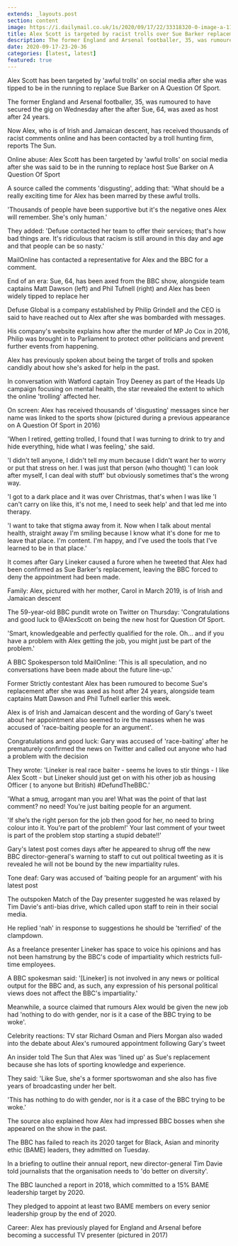 ```yaml
---
extends: _layouts.post
section: content
image: https://i.dailymail.co.uk/1s/2020/09/17/22/33318320-0-image-a-117_1600379007047.jpg 
title: Alex Scott is targeted by racist trolls over Sue Barker replacement A Question Of Sport suggestion 
description: The former England and Arsenal footballer, 35, was rumoured to have secured the gig on Wednesday after the after Sue, 64, was axed as host after 24 years. 
date: 2020-09-17-23-20-36 
categories: [latest, latest] 
featured: true 
--- 
```

Alex Scott has been targeted by 'awful trolls' on social media after she was tipped to be in the running to replace Sue Barker on A Question Of Sport.

The former England and Arsenal footballer, 35, was rumoured to have secured the gig on Wednesday after the after Sue, 64, was axed as host after 24 years.

Now Alex, who is of Irish and Jamaican descent, has received thousands of racist comments online and has been contacted by a troll hunting firm, reports The Sun. 

Online abuse: Alex Scott has been targeted by 'awful trolls' on social media after she was said to be in the running to replace host Sue Barker on A Question Of Sport 

A source called the comments 'disgusting', adding that: 'What should be a really exciting time for Alex has been marred by these awful trolls.   

'Thousands of people have been supportive but it's the negative ones Alex will remember. She's only human.'

They added: 'Defuse contacted her team to offer their services; that's how bad things are. It's ridiculous that racism is still around in this day and age and that people can be so nasty.' 

MailOnline has contacted a representative for Alex and the BBC for a comment. 

End of an era: Sue, 64, has been axed from the BBC show, alongside team captains Matt Dawson (left) and Phil Tufnell (right) and Alex has been widely tipped to replace her

Defuse Global is a company established by Philip Grindell and the CEO is said to have reached out to Alex after she was bombarded with messages.

His company's website explains how after the murder of MP Jo Cox in 2016, Philip was brought in to Parliament to protect other politicians and prevent further events from happening. 

Alex has previously spoken about being the target of trolls and spoken candidly about how she's asked for help in the past.

In conversation with Watford captain Troy Deeney as part of the Heads Up campaign focusing on mental health, the star revealed the extent to which the online 'trolling' affected her.

On screen: Alex has received thousands of 'disgusting' messages since her name was linked to the sports show (pictured during a previous appearance on A Question Of Sport in 2016)

'When I retired, getting trolled, I found that I was turning to drink to try and hide everything, hide what I was feeling,' she said.

'I didn't tell anyone, I didn't tell my mum because I didn't want her to worry or put that stress on her. I was just that person (who thought) 'I can look after myself, I can deal with stuff' but obviously sometimes that's the wrong way.

'I got to a dark place and it was over Christmas, that's when I was like 'I can't carry on like this, it's not me, I need to seek help' and that led me into therapy. 

'I want to take that stigma away from it. Now when I talk about mental health, straight away I'm smiling because I know what it's done for me to leave that place. I'm content. I'm happy, and I've used the tools that I've learned to be in that place.'    

It comes after Gary Lineker caused a furore when he tweeted that Alex had been confirmed as Sue Barker's replacement, leaving the BBC forced to deny the appointment had been made.  

Family: Alex, pictured with her mother, Carol in March 2019, is of Irish and Jamaican descent 

The 59-year-old BBC pundit wrote on Twitter on Thursday: 'Congratulations and good luck to @AlexScott on being the new host for Question Of Sport. 

'Smart, knowledgeable and perfectly qualified for the role. Oh... and if you have a problem with Alex getting the job, you might just be part of the problem.' 

A BBC Spokesperson told MailOnline: 'This is all speculation, and no conversations have been made about the future line-up.'   

Former Strictly contestant Alex has been rumoured to become Sue's replacement after she was axed as host after 24 years, alongside team captains Matt Dawson and Phil Tufnell earlier this week.

Alex is of Irish and Jamaican descent and the wording of Gary's tweet about her appointment also seemed to ire the masses when he was accused of 'race-baiting people for an argument'.



Congratulations and good luck: Gary was accused of 'race-baiting' after he prematurely confirmed the news on Twitter and called out anyone who had a problem with the decision 

They wrote: 'Lineker is real race baiter - seems he loves to stir things - I like Alex Scott - but Lineker should just get on with his other job as housing Officer ( to anyone but British) #DefundTheBBC.'

'What a smug, arrogant man you are! What was the point of that last comment? no need! You’re just baiting people for an argument.

'If she’s the right person for the job then good for her, no need to bring colour into it. You're part of the problem!' Your last comment of your tweet is part of the problem stop starting a stupid debate!!' 

Gary's latest post comes days after he appeared to shrug off the new BBC director-general's warning to staff to cut out political tweeting as it is revealed he will not be bound by the new impartiality rules.





Tone deaf: Gary was accused of 'baiting people for an argument' with his latest post 

The outspoken Match of the Day presenter suggested he was relaxed by Tim Davie's anti-bias drive, which called upon staff to rein in their social media.

He replied 'nah' in response to suggestions he should be 'terrified' of the clampdown.

As a freelance presenter Lineker has space to voice his opinions and has not been hamstrung by the BBC's code of impartiality which restricts full-time employees. 

A BBC spokesman said: '[Lineker] is not involved in any news or political output for the BBC and, as such, any expression of his personal political views does not affect the BBC's impartiality.'  

Meanwhile, a source claimed that rumours Alex would be given the new job had 'nothing to do with gender, nor is it a case of the BBC trying to be woke'. 





Celebrity reactions: TV star Richard Osman and Piers Morgan also waded into the debate about Alex's rumoured appointment following Gary's tweet 

An insider told The Sun that Alex was 'lined up' as Sue's replacement because she has lots of sporting knowledge and experience.

They said: 'Like Sue, she's a former sportswoman and she also has five years of broadcasting under her belt. 

'This has nothing to do with gender, nor is it a case of the BBC trying to be woke.'

The source also explained how Alex had impressed BBC bosses when she appeared on the show in the past.  

The BBC has failed to reach its 2020 target for Black, Asian and minority ethic (BAME) leaders, they admitted on Tuesday.

In a briefing to outline their annual report, new director-general Tim Davie told journalists that the organisation needs to 'do better on diversity'.

The BBC launched a report in 2018, which committed to a 15% BAME leadership target by 2020. 

They pledged to appoint at least two BAME members on every senior leadership group by the end of 2020.   

Career: Alex has previously played for England and Arsenal before becoming a successful TV presenter (pictured in 2017) 

